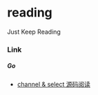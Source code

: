 # reading
Just Keep Reading

### Link
##### Go
- [channel & select 源码阅读](https://docs.google.com/presentation/d/18_9LcMc8u93aITZ6DqeUfRvOcHQYj2gwxhskf0XPX2U/edit#slide=id.gc6f919934_0_0)


